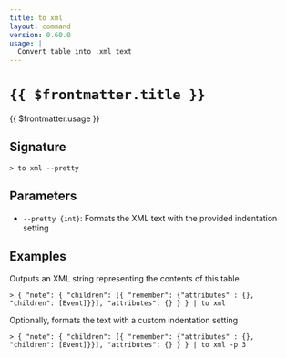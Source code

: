 ```yaml
---
title: to xml
layout: command
version: 0.60.0
usage: |
  Convert table into .xml text
---
```


# `{{ $frontmatter.title }}`

<div style='white-space: pre-wrap;'>{{ $frontmatter.usage }}</div>

## Signature

`> to xml --pretty`

## Parameters

- `--pretty {int}`: Formats the XML text with the provided indentation setting

## Examples

Outputs an XML string representing the contents of this table

```shell
> { "note": { "children": [{ "remember": {"attributes" : {}, "children": [Event]}}], "attributes": {} } } | to xml
```

Optionally, formats the text with a custom indentation setting

```shell
> { "note": { "children": [{ "remember": {"attributes" : {}, "children": [Event]}}], "attributes": {} } } | to xml -p 3
```
